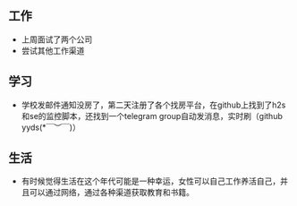 ## 工作
- 上周面试了两个公司
- 尝试其他工作渠道

## 学习
- 学校发邮件通知没房了，第二天注册了各个找房平台，在github上找到了h2s和se的监控脚本，还找到一个telegram group自动发消息，实时刷（github yyds(*￣︶￣)）

## 生活
- 有时候觉得生活在这个年代可能是一种幸运，女性可以自己工作养活自己，并且可以通过网络，通过各种渠道获取教育和书籍。

